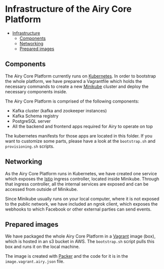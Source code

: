 # Infrastructure of the Airy Core Platform

- [Infrastructure](#infrastructure-of-the-airy-core-platform)
  - [Components](#components)
  - [Networking](#networking)
  - [Prepared images](#prepared-images)


## Components

The Airy Core Platform currently runs on [Kubernetes](https://kubernetes.io/). In order to bootstrap the whole platform, we have prepared a Vagrantfile which holds the necessary commands to create a new [Minikube](https://kubernetes.io/docs/setup/learning-environment/minikube/) cluster and deploy the necessary components inside.

The Airy Core Platform is comprised of the following components:
- Kafka cluster (kafka and zookeeper instances)
- Kafka Schema registry
- PostgreSQL server
- All the backend and frontend apps required for Airy to operate on top

The kubernetes manifests for those apps are located in this folder. If you want to customize some parts, please have a look at the `bootstrap.sh` and `provisioning.sh` scripts.


## Networking

As the Airy Core Platform runs in Kubernetes, we have created one service which exposes the [Istio](https://istio.io/) ingress controller, located inside Minikube. Through that ingress controller, all the internal services are exposed and can be accessed from outside of Minikube.

Since Minikube usually runs on your local computer, where it is not exposed to the public network, we have included an ngrok client, which exposes the webhooks to which Facebook or other external parties can send events.


## Prepared images

We have packaged the whole Airy Core Platform in a [Vagrant](https://www.vagrantup.com/) image (box), which is hosted in an s3 bucket in AWS. The `bootstrap.sh` script pulls this box and runs it on the local machine.

The image is created with [Packer](https://www.packer.io/) and the code for it is in the `image.vagrant.airy.json` file.
